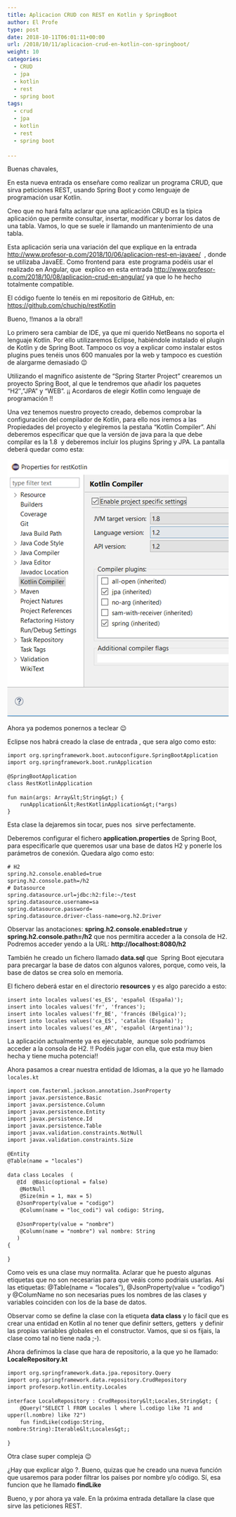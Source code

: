 ```yaml
---
title: Aplicacion CRUD con REST en Kotlin y SpringBoot
author: El Profe
type: post
date: 2018-10-11T06:01:11+00:00
url: /2018/10/11/aplicacion-crud-en-kotlin-con-springboot/
weight: 10
categories:
  - CRUD
  - jpa
  - kotlin
  - rest
  - spring boot
tags:
  - crud
  - jpa
  - kotlin
  - rest
  - spring boot

---
```

Buenas chavales,

En esta nueva entrada os enseñare como realizar un programa CRUD, que sirva peticiones REST, usando Spring Boot y como lenguaje de programación usar Kotlin.

Creo que no hará falta aclarar que una aplicación CRUD es la típica aplicación que permite consultar, insertar, modificar y borrar los datos de una tabla. Vamos, lo que se suele ir llamando un mantenimiento de una tabla.

Esta aplicación seria una variación del que explique en la entrada <a href="http://www.profesor-p.com/2018/10/06/aplicacion-rest-en-javaee/" target="_blank" rel="noopener">http://www.profesor-p.com/2018/10/06/aplicacion-rest-en-javaee/</a>  , donde se utilizaba JavaEE. Como frontend para  este programa podéis usar el realizado en Angular, que  explico en esta entrada <a href="http://www.profesor-p.com/2018/10/08/aplicacion-crud-en-angular/" target="_blank" rel="noopener">http://www.profesor-p.com/2018/10/08/aplicacion-crud-en-angular/</a> ya que lo he hecho totalmente compatible.

El código fuente lo tenéis en mi repositorio de GitHub, en: <a href="https://github.com/chuchip/restKotlin" target="_blank" rel="noopener">https://github.com/chuchip/restKotlin</a>

Bueno, !!manos a la obra!!

Lo primero sera cambiar de IDE, ya que mi querido NetBeans no soporta el lenguaje Kotlin. Por ello utilizaremos Eclipse, habiéndole instalado el plugin de Kotlin y de Spring Boot. Tampoco os voy a explicar como instalar estos plugins pues tenéis unos 600 manuales por la web y tampoco es cuestión de alargarme demasiado 😉

Utilizando el magnifico asistente de &#8220;Spring Starter Project&#8221; crearemos un proyecto Spring Boot, al que le tendremos que añadir los paquetes &#8220;H2&#8243;,&#8221;JPA&#8221; y &#8220;WEB&#8221;. ¡¡ Acordaros de elegir Kotlin como lenguaje de programación !!

Una vez tenemos nuestro proyecto creado, debemos comprobar la configuración del compilador de Kotlin, para ello nos iremos a las Propiedades del proyecto y elegiremos la pestaña &#8220;Kotlin Compiler&#8221;. Ahí deberemos especificar que que la versión de java para la que debe compilar es la 1.8  y deberemos incluir los plugins Spring y JPA. La pantalla deberá quedar como esta:

![Captura5](/img/2018/10/Captura-5.png)

Ahora ya podemos ponernos a teclear 😉

Eclipse nos habrá creado la clase de entrada , que sera algo como esto:

```
import org.springframework.boot.autoconfigure.SpringBootApplication
import org.springframework.boot.runApplication

@SpringBootApplication
class RestKotlinApplication

fun main(args: Array&lt;String&gt;) {
    runApplication&lt;RestKotlinApplication&gt;(*args)
}
```


Esta clase la dejaremos sin tocar, pues nos  sirve perfectamente.

Deberemos configurar el fichero **application.properties** de Spring Boot, para especificarle que queremos usar una base de datos H2 y ponerle los parámetros de conexión. Quedara algo como esto:

```
# H2
spring.h2.console.enabled=true
spring.h2.console.path=/h2
# Datasource
spring.datasource.url=jdbc:h2:file:~/test
spring.datasource.username=sa
spring.datasource.password=
spring.datasource.driver-class-name=org.h2.Driver
```


Observar las anotaciones: **spring.h2.console.enabled=true** y **spring.h2.console.path=/h2** que nos permitira acceder a la consola de H2. Podremos acceder yendo a la URL: **http://localhost:8080/h2**

También he creado un fichero llamado **data.sql** que  Spring Boot ejecutara para precargar la base de datos con algunos valores, porque, como veis, la base de datos se crea solo en memoria.

El fichero deberá estar en el directorio **resources** y es algo parecido a esto:

```
insert into locales values('es_ES', 'español (España)');
insert into locales values('fr', 'frances');
insert into locales values('fr_BE', 'francés (Bélgica)');
insert into locales values('ca_ES', 'catalán (España)');
insert into locales values('es_AR', 'español (Argentina)');
```


La aplicación actualmente ya es ejecutable,  aunque solo podríamos acceder a la consola de H2. !! Podéis jugar con ella, que esta muy bien hecha y tiene mucha potencia!!

Ahora pasamos a crear nuestra entidad de Idiomas, a la que yo he llamado `locales.kt`

```
import com.fasterxml.jackson.annotation.JsonProperty
import javax.persistence.Basic
import javax.persistence.Column
import javax.persistence.Entity
import javax.persistence.Id
import javax.persistence.Table
import javax.validation.constraints.NotNull
import javax.validation.constraints.Size

@Entity
@Table(name = "locales")

data class Locales  (
   @Id  @Basic(optional = false)
    @NotNull
    @Size(min = 1, max = 5)
   @JsonProperty(value = "codigo")
    @Column(name = "loc_codi") val codigo: String,

   @JsonProperty(value = "nombre")
    @Column(name = "nombre") val nombre: String 
   )
{
	
}
```


Como veis es una clase muy normalita. Aclarar que he puesto algunas etiquetas que no son necesarias para que veáis como podriais usarlas. Así las etiquetas: @Table(name = &#8220;locales&#8221;), @JsonProperty(value = &#8220;codigo&#8221;) y @ColumName no son necesarias pues los nombres de las clases y variables coinciden con los de la base de datos.

Observar como se define la clase con la etiqueta **data class** y lo fácil que es crear una entidad en Kotlin al no tener que definir setters, getters  y definir las propias variables globales en el constructor. Vamos, que si os fijais, la clase como tal no tiene nada ;-).

Ahora definimos la clase que hara de repositorio, a la que yo he llamado: **LocaleRepository.kt**

```
import org.springframework.data.jpa.repository.Query
import org.springframework.data.repository.CrudRepository
import profesorp.kotlin.entity.Locales

interface LocaleRepository : CrudRepository&lt;Locales,String&gt; {
	@Query("SELECT l FROM Locales l where l.codigo like ?1 and upper(l.nombre) like ?2")
	fun findLike(codigo:String, nombre:String):Iterable&lt;Locales&gt;;
	
}
```


Otra clase super compleja 😉

¿Hay que explicar algo ?. Bueno, quizas que he creado una nueva función que usaremos para poder filtrar los países por nombre y/o código. Sí, esa funcion que he llamado **findLike**

Bueno, y por ahora ya vale. En la próxima entrada detallare la clase que sirve las peticiones REST.

&nbsp;

&nbsp;

&nbsp;

&nbsp;